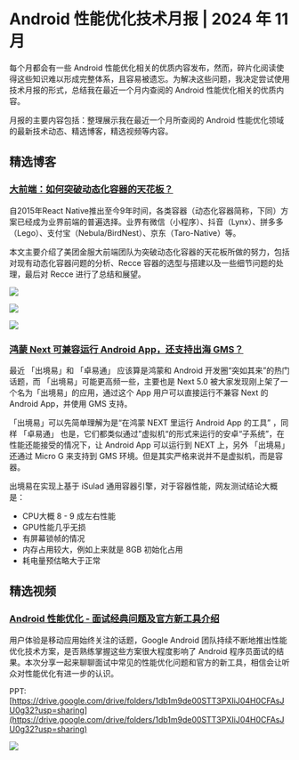 # Android 性能优化技术月报 | 2024 年 11 月
每个月都会有一些 Android 性能优化相关的优质内容发布，然而，碎片化阅读使得这些知识难以形成完整体系，且容易被遗忘。为解决这些问题，我决定尝试使用技术月报的形式，总结我在最近一个月内查阅的 Android 性能优化相关的优质内容。

月报的主要内容包括：整理展示我在最近一个月所查阅的 Android 性能优化领域的最新技术动态、精选博客，精选视频等内容。

## 精选博客
### [大前端：如何突破动态化容器的天花板？](https://tech.meituan.com/2024/10/18/recce-in-meituan.html)
自2015年React Native推出至今9年时间，各类容器（动态化容器简称，下同）方案已经成为业界前端的普遍选择。业界有微信（小程序）、抖音（Lynx）、拼多多（Lego）、支付宝（Nebula/BirdNest）、京东（Taro-Native）等。

本文主要介绍了美团金服大前端团队为突破动态化容器的天花板所做的努力，包括对现有动态化容器问题的分析、Recce 容器的选型与搭建以及一些细节问题的处理，最后对 Recce 进行了总结和展望。

![](https://raw.gitmirror.com/RicardoJiang/resource/refs/heads/main/2024/december/p1.webp)

![](https://raw.gitmirror.com/RicardoJiang/resource/refs/heads/main/2024/december/p2.webp)

![](https://raw.gitmirror.com/RicardoJiang/resource/refs/heads/main/2024/december/p3.webp)

### [鸿蒙 Next 可兼容运行 Android App，还支持出海 GMS？](https://juejin.cn/post/7444454304973635595)
最近 「出境易」和 「卓易通」 应该算是鸿蒙和 Android 开发圈“突如其来”的热门话题，而 「出境易」可能更高频一些，主要也是 Next 5.0 被大家发现刚上架了一个名为「出境易」的应用，通过这个 App 用户可以直接运行不兼容 Next 的 Android App，并使用 GMS 支持。

「出境易」可以先简单理解为是“在鸿蒙 NEXT 里运行 Android App 的工具” ，同样 「卓易通」 也是，它们都类似通过”虚拟机“的形式来运行的安卓“子系统”，在性能还能接受的情况下，让 Android App 可以运行到 NEXT 上，另外 「出境易」 还通过 Micro G 来支持到 GMS 环境。但是其实严格来说并不是虚拟机，而是容器。

出境易在实现上基于 iSulad 通用容器引擎，对于容器性能，网友测试结论大概是：

- CPU大概 8 - 9 成左右性能
- GPU性能几乎无损
- 有屏幕锁帧的情况
- 内存占用较大，例如上来就是 8GB 初始化占用
- 耗电量预估略大于正常

## 精选视频
### [Android 性能优化 - 面试经典问题及官方新工具介绍](https://www.bilibili.com/video/BV1ZizbYEEcV/)
用户体验是移动应用始终关注的话题，Google Android 团队持续不断地推出性能优化技术方案，是否熟练掌握这些方案很大程度影响了 Android 程序员面试的结果。本次分享一起来聊聊面试中常见的性能优化问题和官方的新工具，相信会让听众对性能优化有进一步的认识。

PPT: [https://drive.google.com/drive/folders/1db1m9de00STT3PXIiJ04H0CFAsJU0g32?usp=sharing](https://drive.google.com/drive/folders/1db1m9de00STT3PXIiJ04H0CFAsJU0g32?usp=sharing)

![](https://raw.gitmirror.com/RicardoJiang/resource/refs/heads/main/2024/december/p4.png)
